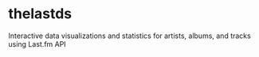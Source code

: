 # thelastds
Interactive data visualizations and statistics for artists, albums, and tracks using Last.fm API
